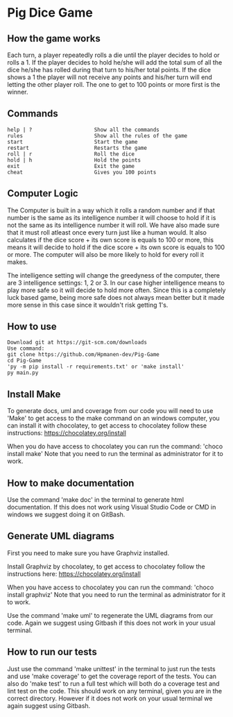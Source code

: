 # Pig Dice Game

## How the game works
Each turn, a player repeatedly rolls a die until the player decides to hold or rolls a 1.
If the player decides to hold he/she will add the total sum of all the dice he/she has rolled during that turn to his/her total points.
If the dice shows a 1 the player will not receive any points and his/her turn will end letting the other player roll.
The one to get to 100 points or more first is the winner.

## Commands
```
help | ?                    Show all the commands
rules                       Show all the rules of the game
start                       Start the game
restart                     Restarts the game
roll | r                    Roll the dice
hold | h                    Hold the points
exit                        Exit the game
cheat                       Gives you 100 points
```

## Computer Logic
The Computer is built in a way which it rolls a random number 
and if that number is the same as its intelligence number it will choose to hold
if it is not the same as its intelligence number it will roll.
We have also made sure that it must roll atleast once every turn just like a human would.
It also calculates if the dice score + its own score is equals to 100 or more,
this means it will decide to hold if the dice score + its own score is equals to 100 or more.
The computer will also be more likely to hold for every roll it makes.

The intelligence setting will change the greedyness of the computer,
there are 3 intelligence settings: 1, 2 or 3.
In our case higher intelligence means to play more safe so it will decide to hold more often.
Since this is a completely luck based game, being more safe does not always mean better but it made
more sense in this case since it wouldn't risk getting 1's.

## How to use
```
Download git at https://git-scm.com/downloads
Use command:
git clone https://github.com/Hpmanen-dev/Pig-Game
cd Pig-Game
'py -m pip install -r requirements.txt' or 'make install'
py main.py
```

## Install Make
To generate docs, uml and coverage from our code you will need to use 'Make' to get access to the make command on an windows computer,
you can install it with chocolatey, to get access to chocolatey follow these instructions: https://chocolatey.org/install

When you do have access to chocolatey you can run the command: 'choco install make'
Note that you need to run the terminal as administrator for it to work.

## How to make documentation
Use the command 'make doc' in the terminal to generate html documentation. If this does not work using Visual Studio Code or CMD in windows we suggest doing it on GitBash.

## Generate UML diagrams
First you need to make sure you have Graphviz installed.

Install Graphviz by chocolatey, to get access to chocolatey follow the instructions here: https://chocolatey.org/install

When you have access to chocolatey you can run the command: 'choco install graphviz'
Note that you need to run the terminal as administrator for it to work.

Use the command 'make uml' to regenerate the UML diagrams from our code. Again we suggest using Gitbash if this does not work in your usual terminal.

## How to run our tests
Just use the command 'make unittest' in the terminal to just run the tests and use 'make coverage' to get the coverage report of the tests. 
You can also do 'make test' to run a full test which will both do a coverage test and lint test on the code. This should work on any terminal, given you are in the correct directory. However if it does not work on your usual terminal we again suggest using Gitbash.